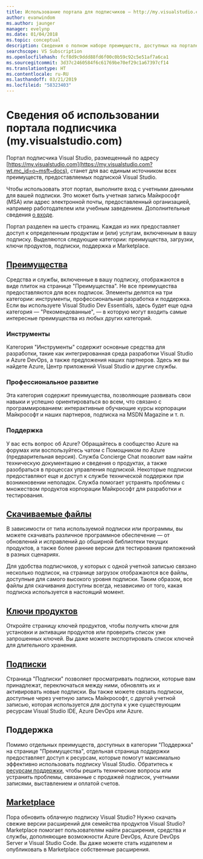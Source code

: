 ```yaml
---
title: Использование портала для подписчиков — http://my.visualstudio.com | Документы Майкрософт
author: evanwindom
ms.author: jaunger
manager: evelynp
ms.date: 01/04/2018
ms.topic: conceptual
description: Сведения о полном наборе преимуществ, доступных на портале подписок Visual Studio
searchscope: VS Subscription
ms.openlocfilehash: fcf8d9c9ddd88fd6f00c0b59c92c5e51af7a6ca1
ms.sourcegitcommit: 3d37c2460584f6c61769be70ef29c1a67397cf14
ms.translationtype: HT
ms.contentlocale: ru-RU
ms.lasthandoff: 03/21/2019
ms.locfileid: "58323403"
---
```

# <a name="using-the-subscriber-portal---myvisualstudiocom"></a>Сведения об использовании портала подписчика (my.visualstudio.com)

Портал подписчика Visual Studio, размещенный по адресу [https://my.visualstudio.com](https://my.visualstudio.com?wt.mc_id=o~msft~docs), станет для вас единым источником всех преимуществ, предоставляемых подпиской Visual Studio.

Чтобы использовать этот портал, выполните вход с учетными данными для вашей подписки.  Это может быть учетная запись Майкрософт (MSA) или адрес электронной почты, предоставленный организацией, например работодателем или учебным заведением.  Дополнительные сведения [о входе](signing-in.md).

Портал разделен на шесть страниц.  Каждая из них предоставляет доступ к определенным продуктам и (или) услугам, включенным в вашу подписку.  Выделяются следующие категории: преимущества, загрузки, ключи продуктов, подписки, поддержка и Marketplace.

## <a name="benefitshttpsmyvisualstudiocombenefitswtmcidomsftdocs"></a>[Преимущества](https://my.visualstudio.com/benefits?wt.mc_id=o~msft~docs)
Средства и службы, включенные в вашу подписку, отображаются в виде плиток на странице "Преимущества".  Не все преимущества предоставляются для всех подписок. Элементы делятся на три категории:  инструменты, профессиональная разработка и поддержка.  Если вы используете Visual Studio Dev Essentials, здесь будет еще одна категория — "Рекомендованные", — в которую могут входить самые интересные преимущества из любых других категорий.

### <a name="tools"></a>Инструменты
Категория "Инструменты" содержит основные средства для разработки, такие как интегрированная среда разработки Visual Studio и Azure DevOps, а также предложения наших партнеров.  Здесь же вы найдете Azure, Центр приложений Visual Studio и другие службы.

### <a name="professional-development"></a>Профессиональное развитие
Эта категория содержит преимущества, позволяющие развивать свои навыки и успешно ориентироваться во всем, что связано с программированием: интерактивные обучающие курсы корпорации Майкрософт и наших партнеров, подписка на MSDN Magazine и т. п.

### <a name="support"></a>Поддержка
У вас есть вопрос об Azure?  Обращайтесь в сообщество Azure на форумах или воспользуйтесь чатом с Помощником по Azure (предварительная версия).  Служба Concierge Chat позволит вам найти техническую документацию и сведения о продуктах, а также разобраться в процессах управления подпиской.  Некоторые подписки предоставляют еще и доступ к службе технической поддержки при возникновении неполадок. Служба помогает устранять проблемы с множеством продуктов корпорации Майкрософт для разработки и тестирования.

## <a name="downloadshttpsmyvisualstudiocomdownloadswtmcidomsftdocs"></a>[Скачиваемые файлы](https://my.visualstudio.com/downloads?wt.mc_id=o~msft~docs)
В зависимости от типа используемой подписки или программы, вы можете скачивать различное программное обеспечение — от обновлений и исправлений до обширной библиотеки текущих продуктов, а также более ранние версии для тестирования приложений в разных сценариях.

Для удобства подписчиков, у которых с одной учетной записью связано несколько подписок, на странице загрузок отображаются все файлы, доступные для самого высокого уровня подписки.  Таким образом, все файлы для скачивания доступны всегда, независимо от того, какая подписка используется в настоящий момент.

## <a name="product-keyshttpsmyvisualstudiocomproductkeyswtmcidomsftdocs"></a>[Ключи продуктов](https://my.visualstudio.com/productkeys?wt.mc_id=o~msft~docs)
Откройте страницу ключей продуктов, чтобы получить ключи для установки и активации продуктов или проверить список уже запрошенных ключей.  Вы даже можете экспортировать список ключей для длительного хранения.

## <a name="subscriptionshttpsmyvisualstudiocomsubscriptionswtmcidomsftdocs"></a>[Подписки](https://my.visualstudio.com/subscriptions?wt.mc_id=o~msft~docs)
Страница "Подписки" позволяет просматривать подписки, которые вам принадлежат, переключаться между ними, обновлять их и активировать новые подписки. Вы также можете связать подписки, доступные через учетную запись Майкрософт, с другой учетной записью, которая используется для доступа к уже существующим ресурсам Visual Studio IDE, Azure DevOps или Azure.

## <a name="support"></a>Поддержка

Помимо отдельных преимуществ, доступных в категории "Поддержка" на странице "Преимущества", отдельная страница поддержки предоставляет доступ к ресурсам, которые помогут максимально эффективно использовать подписку Visual Studio. Обратитесь к [ресурсам поддержки](https://visualstudio.microsoft.com/subscriptions/support/), чтобы решить технические вопросы или устранить проблемы, связанные с продажей подписок, учетными записями, выставлением и оплатой счетов.

## <a name="marketplacehttpsmarketplacevisualstudiocom"></a>[Marketplace](https://marketplace.visualstudio.com/)

Пора обновить облачную подписку Visual Studio?  Нужно скачать свежие версии расширений для семейства продуктов Visual Studio?  Marketplace помогает пользователям найти расширения, средства и службы, дополняющие возможности Azure DevOps, Azure DevOps Server и Visual Studio Code. Вы даже можете стать издателем и опубликовать в Marketplace собственные расширения.
